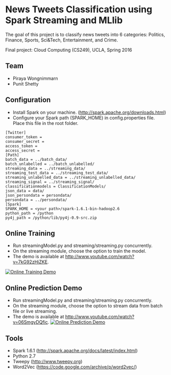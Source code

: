 # News Tweets Classification using Spark Streaming and MLlib
The goal of this project is to classify news tweets into 6 categories: Politics, Finance, Sports, Sci&Tech, Entertainment, and Crime.

Final project: Cloud Computing (CS249), UCLA, Spring 2016

## Team
* Piraya Wongnimmarn
* Punit Shetty

## Configuration
* Install Spark on your machine. (http://spark.apache.org/downloads.html)
* Configure your Spark path (SPARK_HOME) in config.properties file. Place this file in the root folder.
```
[Twitter]
consumer_token =
consumer_secret =
access_token =
access_secret =
[Path]
batch_data = ../batch_data/
batch_unlabelled = ../batch_unlabelled/
streaming_data = ../streaming_data/
streaming_test_data = ../streaming_test_data/
streaming_unlabelled_data = ../streaming_unlabelled_data/
streaming_signal = ../streaming_signal/
classificationmodels = ClassificationModels/
json_data = data/
json_persondata = persondata/
persondata = ../persondata/
[Spark]
SPARK_HOME = <your path>/spark-1.6.1-bin-hadoop2.6
python_path = /python
py4j_path = /python/lib/py4j-0.9-src.zip
```
## Online Training
* Run streamingModel.py and streaming/streaming.py concurrently.
* On the streaming module, choose the option to train the model.
* The demo is available at http://www.youtube.com/watch?v=7kG92zHiZKE.

[![Online Training Demo](http://img.youtube.com/vi/7kG92zHiZKE/0.jpg)](http://www.youtube.com/watch?v=7kG92zHiZKE)

## Online Prediction Demo
* Run streamingModel.py and streaming/streaming.py concurrently.
* On the streaming module, choose the option to stream data from batch file or live streaming.
* The demo is available at http://www.youtube.com/watch?v=06SmgyDQfic.
[![Online Prediction Demo](http://img.youtube.com/vi/06SmgyDQfic/0.jpg)](http://www.youtube.com/watch?v=06SmgyDQfic)

## Tools
* Spark 1.6.1 (http://spark.apache.org/docs/latest/index.html)
* Python 2.7
* Tweepy (http://www.tweepy.org)
* Word2Vec (https://code.google.com/archive/p/word2vec/)